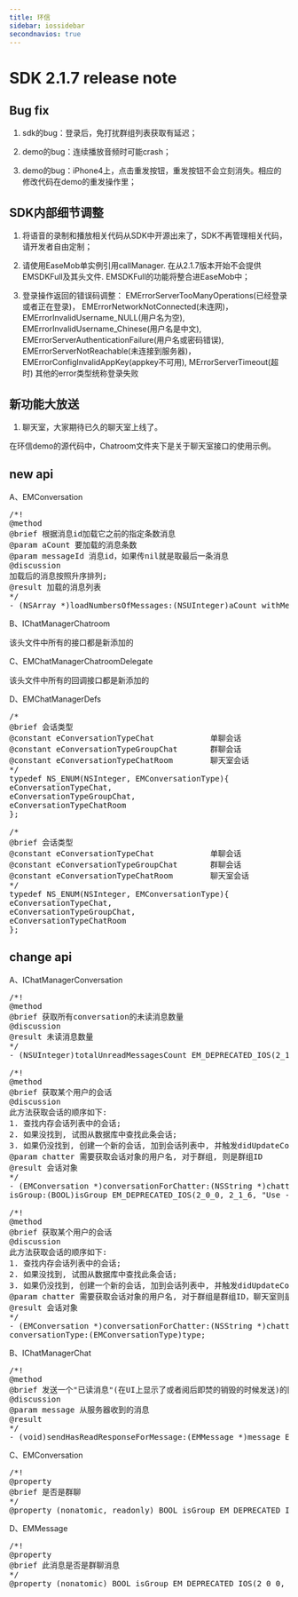 ```yaml
---
title: 环信
sidebar: iossidebar
secondnavios: true
---
```


# SDK 2.1.7 release note

## Bug fix

1. sdk的bug：登录后，免打扰群组列表获取有延迟；

2. demo的bug：连续播放音频时可能crash；

3. demo的bug：iPhone4上，点击重发按钮，重发按钮不会立刻消失。相应的修改代码在demo的重发操作里；

## SDK内部细节调整

1.	将语音的录制和播放相关代码从SDK中开源出来了，SDK不再管理相关代码，请开发者自由定制；

2.	请使用EaseMob单实例引用callManager. 在从2.1.7版本开始不会提供EMSDKFull及其头文件. EMSDKFull的功能将整合进EaseMob中；

3.	登录操作返回的错误码调整：
EMErrorServerTooManyOperations(已经登录或者正在登录)，
EMErrorNetworkNotConnected(未连网)，
EMErrorInvalidUsername_NULL(用户名为空), 
EMErrorInvalidUsername_Chinese(用户名是中文), 
EMErrorServerAuthenticationFailure(用户名或密码错误),
EMErrorServerNotReachable(未连接到服务器)，
EMErrorConfigInvalidAppKey(appkey不可用), 
MErrorServerTimeout(超时)
其他的error类型统称登录失败

## 新功能大放送

1.	聊天室，大家期待已久的聊天室上线了。

在环信demo的源代码中，Chatroom文件夹下是关于聊天室接口的使用示例。


## new api

A、EMConversation
<pre class="hll">
/*!
@method
@brief 根据消息id加载它之前的指定条数消息
@param aCount 要加载的消息条数
@param messageId 消息id，如果传nil就是取最后一条消息
@discussion
加载后的消息按照升序排列;
@result 加载的消息列表
*/
- (NSArray *)loadNumbersOfMessages:(NSUInteger)aCount withMessageId:(NSString *)messageId;
</pre>

B、IChatManagerChatroom

该头文件中所有的接口都是新添加的

C、EMChatManagerChatroomDelegate

该头文件中所有的回调接口都是新添加的

D、EMChatManagerDefs
<pre class="hll">
/*
@brief 会话类型
@constant eConversationTypeChat            单聊会话
@constant eConversationTypeGroupChat       群聊会话
@constant eConversationTypeChatRoom        聊天室会话
*/
typedef NS_ENUM(NSInteger, EMConversationType){
eConversationTypeChat,
eConversationTypeGroupChat,
eConversationTypeChatRoom
};

/*
@brief 会话类型
@constant eConversationTypeChat            单聊会话
@constant eConversationTypeGroupChat       群聊会话
@constant eConversationTypeChatRoom        聊天室会话
*/
typedef NS_ENUM(NSInteger, EMConversationType){
eConversationTypeChat,
eConversationTypeGroupChat,
eConversationTypeChatRoom
};
</pre>
 
 
##	change api

A、IChatManagerConversation
<pre class="hll">
/*!
@method
@brief 获取所有conversation的未读消息数量
@discussion
@result 未读消息数量
*/
- (NSUInteger)totalUnreadMessagesCount EM_DEPRECATED_IOS(2_1_0, 2_1_6, "Use - loadTotalUnreadMessagesCountFromDatabase");

/*!
@method
@brief 获取某个用户的会话
@discussion
此方法获取会话的顺序如下:
1. 查找内存会话列表中的会话;
2. 如果没找到, 试图从数据库中查找此条会话;
3. 如果仍没找到, 创建一个新的会话, 加到会话列表中, 并触发didUpdateConversationList:回调
@param chatter 需要获取会话对象的用户名, 对于群组, 则是群组ID
@result 会话对象
*/
- (EMConversation *)conversationForChatter:(NSString *)chatter
isGroup:(BOOL)isGroup EM_DEPRECATED_IOS(2_0_0, 2_1_6, "Use - conversationForChatter:conversationType");

/*!
@method
@brief 获取某个用户的会话
@discussion
此方法获取会话的顺序如下:
1. 查找内存会话列表中的会话;
2. 如果没找到, 试图从数据库中查找此条会话;
3. 如果仍没找到, 创建一个新的会话, 加到会话列表中, 并触发didUpdateConversationList:回调
@param chatter 需要获取会话对象的用户名, 对于群组是群组ID，聊天室则是聊天室ID
@result 会话对象
*/
- (EMConversation *)conversationForChatter:(NSString *)chatter
conversationType:(EMConversationType)type;
</pre>

B、IChatManagerChat
<pre class="hll">
/*!
@method
@brief 发送一个"已读消息"(在UI上显示了或者阅后即焚的销毁的时候发送)的回执到服务器
@discussion
@param message 从服务器收到的消息
@result
*/
- (void)sendHasReadResponseForMessage:(EMMessage *)message EM_DEPRECATED_IOS(2_0_0, 2_1_6, "Use - sendReadAckForMessage:");
</pre>

C、EMConversation
<pre class="hll">
/*!
@property
@brief 是否是群聊
*/
@property (nonatomic, readonly) BOOL isGroup EM_DEPRECATED_IOS(2_0_0, 2_1_6, "Use - conversationType");
</pre>

D、EMMessage
<pre class="hll">
/*!
@property
@brief 此消息是否是群聊消息
*/
@property (nonatomic) BOOL isGroup EM_DEPRECATED_IOS(2_0_0, 2_1_6, "Use - messageType");
</pre>